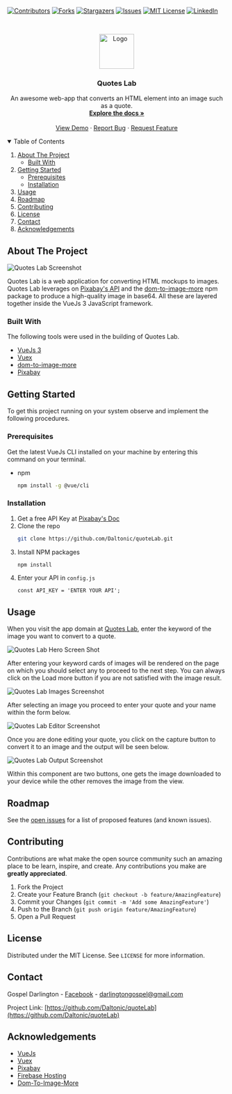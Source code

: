 [![Contributors][contributors-shield]][contributors-url]
[![Forks][forks-shield]][forks-url]
[![Stargazers][stars-shield]][stars-url]
[![Issues][issues-shield]][issues-url]
[![MIT License][license-shield]][license-url]
[![LinkedIn][linkedin-shield]][linkedin-url]



<!-- PROJECT LOGO -->
<br />
<p align="center">
  <a href="https://vuejs.org/images/logo.png">
    <img src="images/logo.png" alt="Logo" width="80" height="80">
  </a>

  <h3 align="center">Quotes Lab</h3>

  <p align="center">
    An awesome web-app that converts an HTML element into an image such as a quote.
    <br />
    <a href="https://github.com/Daltonic/quoteLab"><strong>Explore the docs »</strong></a>
    <br />
    <br />
    <a href="http://quotes-lab.web.app/">View Demo</a>
    ·
    <a href="https://github.com/Daltonic/quoteLab/issues">Report Bug</a>
    ·
    <a href="https://github.com/Daltonic/quoteLab/issues">Request Feature</a>
  </p>
</p>



<!-- TABLE OF CONTENTS -->
<details open="open">
  <summary>Table of Contents</summary>
  <ol>
    <li>
      <a href="#about-the-project">About The Project</a>
      <ul>
        <li><a href="#built-with">Built With</a></li>
      </ul>
    </li>
    <li>
      <a href="#getting-started">Getting Started</a>
      <ul>
        <li><a href="#prerequisites">Prerequisites</a></li>
        <li><a href="#installation">Installation</a></li>
      </ul>
    </li>
    <li><a href="#usage">Usage</a></li>
    <li><a href="#roadmap">Roadmap</a></li>
    <li><a href="#contributing">Contributing</a></li>
    <li><a href="#license">License</a></li>
    <li><a href="#contact">Contact</a></li>
    <li><a href="#acknowledgements">Acknowledgements</a></li>
  </ol>
</details>



<!-- ABOUT THE PROJECT -->
## About The Project
![Quotes Lab Screenshot](https://dev-to-uploads.s3.amazonaws.com/i/2vqcaiv25gdshie7ewp9.png)

Quotes Lab is a web application for converting HTML mockups to images. Quotes Lab leverages on [Pixabay's API](https://pixabay.com) and the [dom-to-image-more](https://www.npmjs.com/package/dom-to-image-more) npm package to produce a high-quality image in base64. All these are layered together inside the VueJs 3 JavaScript framework.


### Built With

The following tools were used in the building of Quotes Lab.
* [VueJs 3](https://getbootstrap.com)
* [Vuex](https://getbootstrap.com)
* [dom-to-image-more](https://www.npmjs.com/package/dom-to-image-more)
* [Pixabay](https://pixabay.com)



<!-- GETTING STARTED -->
## Getting Started

To get this project running on your system observe and implement the following procedures.

### Prerequisites

Get the latest VueJs CLI installed on your machine by entering this command on your terminal.
* npm
  ```sh
  npm install -g @vue/cli
  ```

### Installation

1. Get a free API Key at [Pixabay's Doc](https://pixabay.com/api/docs/)
2. Clone the repo
   ```sh
   git clone https://github.com/Daltonic/quoteLab.git
   ```
3. Install NPM packages
   ```sh
   npm install
   ```
4. Enter your API in `config.js`
   ```JS
   const API_KEY = 'ENTER YOUR API';
   ```



<!-- USAGE EXAMPLES -->
## Usage

When you visit the app domain at [Quotes Lab](http://quotes-lab.web.app/), enter the keyword of the image you want to convert to a quote.

![Quotes Lab Hero Screen Shot](https://res.cloudinary.com/practicaldev/image/fetch/s--wBbWwJ23--/c_limit%2Cf_auto%2Cfl_progressive%2Cq_auto%2Cw_880/https://dev-to-uploads.s3.amazonaws.com/i/cg5liewawededwdkn25h.png)

After entering your keyword cards of images will be rendered on the page on which you should select any to proceed to the next step. You can always click on the Load more button if you are not satisfied with the image result.

![Quotes Lab Images Screenshot](https://res.cloudinary.com/practicaldev/image/fetch/s--6-8YFbxI--/c_limit%2Cf_auto%2Cfl_progressive%2Cq_auto%2Cw_880/https://dev-to-uploads.s3.amazonaws.com/i/sjz0sv7e1lmbokw794v8.png)

After selecting an image you proceed to enter your quote and your name within the form below.

![Quotes Lab Editor Screenshot](https://res.cloudinary.com/practicaldev/image/fetch/s--lYbNYrsX--/c_limit%2Cf_auto%2Cfl_progressive%2Cq_auto%2Cw_880/https://dev-to-uploads.s3.amazonaws.com/i/80xsxk59gc0h1fvtkq56.png)

Once you are done editing your quote, you click on the capture button to convert it to an image and the output will be seen below.

![Quotes Lab Output Screenshot](https://res.cloudinary.com/practicaldev/image/fetch/s--iUW9hCmo--/c_limit%2Cf_auto%2Cfl_progressive%2Cq_auto%2Cw_880/https://dev-to-uploads.s3.amazonaws.com/i/cfudpna97fh74cty9aqf.png)

Within this component are two buttons, one gets the image downloaded to your device while the other removes the image from the view.

<!-- ROADMAP -->
## Roadmap

See the [open issues](https://github.com/Daltonic/quoteLab/issues) for a list of proposed features (and known issues).



<!-- CONTRIBUTING -->
## Contributing

Contributions are what make the open source community such an amazing place to be learn, inspire, and create. Any contributions you make are **greatly appreciated**.

1. Fork the Project
2. Create your Feature Branch (`git checkout -b feature/AmazingFeature`)
3. Commit your Changes (`git commit -m 'Add some AmazingFeature'`)
4. Push to the Branch (`git push origin feature/AmazingFeature`)
5. Open a Pull Request



<!-- LICENSE -->
## License

Distributed under the MIT License. See `LICENSE` for more information.



<!-- CONTACT -->
## Contact

Gospel Darlington - [Facebook](https://www.facebook.com/darlington.gospel01) - darlingtongospel@gmail.com

Project Link: [https://github.com/Daltonic/quoteLab](https://github.com/Daltonic/quoteLab)



<!-- ACKNOWLEDGEMENTS -->
## Acknowledgements
* [VueJs](https://vuejs.org/)
* [Vuex](https://vuex.vuejs.org/)
* [Pixabay](https://pixabay.com/)
* [Firebase Hosting](https://firebase.google.com/docs/hosting/quickstart/)
* [Dom-To-Image-More](https://www.npmjs.com/package/dom-to-image-more/)




<!-- MARKDOWN LINKS & IMAGES -->
<!-- https://www.markdownguide.org/basic-syntax/#reference-style-links -->
[contributors-shield]: https://img.shields.io/github/contributors/othneildrew/Best-README-Template.svg?style=for-the-badge
[contributors-url]: https://github.com/Daltonic/quoteLab/graphs/contributors
[forks-shield]: https://img.shields.io/github/forks/othneildrew/Best-README-Template.svg?style=for-the-badge
[forks-url]: https://github.com/Daltonic/quoteLab/network/members
[stars-shield]: https://img.shields.io/github/stars/othneildrew/Best-README-Template.svg?style=for-the-badge
[stars-url]: https://github.com/Daltonic/quoteLab/stargazers
[issues-shield]: https://img.shields.io/github/issues/othneildrew/Best-README-Template.svg?style=for-the-badge
[issues-url]: https://github.com/Daltonic/quoteLab/issues
[license-shield]: https://img.shields.io/github/license/othneildrew/Best-README-Template.svg?style=for-the-badge
[license-url]: https://github.com/Daltonic/quoteLab/blob/master/LICENSE.txt
[linkedin-shield]: https://img.shields.io/badge/-LinkedIn-black.svg?style=for-the-badge&logo=linkedin&colorB=555
[linkedin-url]: https://www.linkedin.com/in/darlington-gospel-aa626b125/
[product-screenshot]: images/screenshot.png
